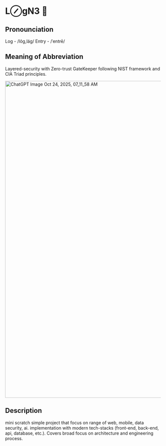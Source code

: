 # L⊘gN3 🔐

## Pronounciation
Log - /lôɡ,läɡ/
Entry - /ˈentrē/

## Meaning of Abbreviation
Layered-security with Zero-trust GateKeeper following NIST framework and CIA Triad principles.

<img width="1024" height="1024" alt="ChatGPT Image Oct 24, 2025, 07_11_58 AM" src="https://github.com/user-attachments/assets/5b0069d2-7783-448a-8d88-e223b9b33388" />

## Description
mini scratch simple project that focus on range of web, mobile, data security, ai. implementation with modern tech-stacks (front-end, back-end, api, database, etc.). Covers broad focus on architecture and engineering process.
